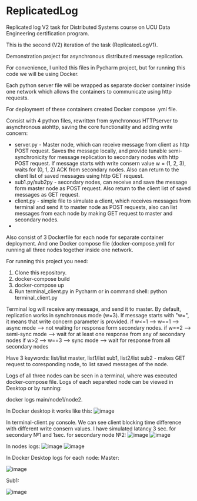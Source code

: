 # ReplicatedLog
Replicated log V2 task for Distributed Systems course on UCU Data Engineering certification program. 

This is the second (V2) iteration of the task (ReplicatedLogV1).

Demonstration project for asynchronous distributed message replication. 

For convenience, I united this files in Pycharm project, but for running this code we will be using Docker.

Each python server file will be wrapped as separate docker container inside one network which allows the containers to communicate using http requests. 

For deployment of these containers created Docker compose .yml file.

Consist with 4 python files, rewritten from synchronous HTTPserver to asynchronous aiohttp, saving the core functionality and adding write concern:
 - server.py - Master node, which can receive message from client as http POST request. Saves the message locally, and provide tunable semi-synchronicity for message replication to secondary nodes with http POST request. If message starts with write consern value w = (1, 2, 3), waits for (0, 1, 2) ACK from secondary nodes. Also can return to the client list of saved messages using http GET request.
 - sub1.py/sub2py - secondary nodes, can receive and save the message form master node as POST request. Also return to the client list of saved messages as GET request.
 - client.py - simple file to simulate a client, which receives messages from terminal and send it to master node as POST requests, also can list messages from each node by making GET request to master and secondary nodes.
 - 
Also consist of 3 Dockerfile for each node for separate container deployment. And one Docker compose file (docker-compose.yml) for running all three nodes together inside one network.

For running this project you need:
   1. Clone this repository.
   2. docker-compose build
   3. docker-compose up
   4. Run terminal_client.py in Pycharm or in command shell: python terminal_client.py
   
   Terminal log will receive any message, and send it to master.
   By default, replication works in synchronous mode (w=3).
   If message starts with "w=", it means that write concern parameter is provided. 
   if w<=1 --> w==1 --> async mode --> not waiting for response form secondary nodes.
   if w==2 --> semi-sync mode --> wait for at least one response from any of secondary nodes
   if w>2 --> w==3 --> sync mode --> wait for response from all secondary nodes

   Have 3 keywords: list/list master, list1/list sub1, list2/list sub2 - makes GET request to coresponding node, to list saved messages of the node.
   
   Logs of all three nodes can be seen in a terminal, where was executed docker-compose file. Logs of each separeted node can be viewed in Desktop or by running:
   
   docker logs main/node1/node2.

   In Docker desktop it works like this:
 ![image](https://github.com/OlexiiHryhorashyk/ReplicatedLogV2/assets/58079096/3c66f876-31ad-41be-b423-e55836d907ee)

   In terminal-client.py console. We can see client blocking time difference with different write consern values. I have simulated latancy 3 sec. for secondary №1 and 1sec. for secondary node №2:
![image](https://github.com/OlexiiHryhorashyk/ReplicatedLogV2/assets/58079096/452353b4-fdfa-46c0-ac04-70b374371f9a)
![image](https://github.com/OlexiiHryhorashyk/ReplicatedLogV2/assets/58079096/d3c52933-a1b9-40fc-b1c3-3b7575aa007b)

   In nodes logs:
![image](https://github.com/OlexiiHryhorashyk/ReplicatedLogV2/assets/58079096/3f690da8-4a32-4120-aedc-8bec77a79456)
![image](https://github.com/OlexiiHryhorashyk/ReplicatedLogV2/assets/58079096/1d462f73-0fa7-45f3-813d-784de5bbadaa)

   In Docker Desktop logs for each node:
   Master:
   
![image](https://github.com/OlexiiHryhorashyk/ReplicatedLogV2/assets/58079096/648f6fa7-b11f-4100-9e4c-f1fc47a5d80e)

  Sub1:
  
 ![image](https://github.com/OlexiiHryhorashyk/ReplicatedLogV2/assets/58079096/cd3e8549-51ae-4c46-a51b-b9206ec53e3d)





 
